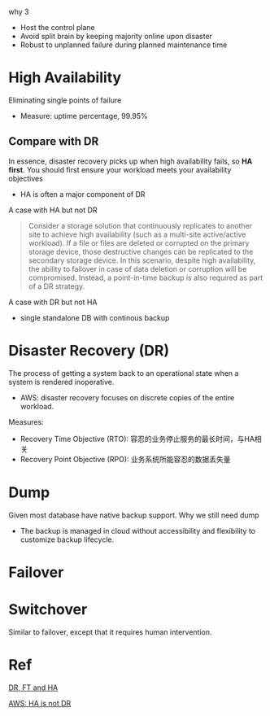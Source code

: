 why 3
- Host the control plane
- Avoid split brain by keeping majority online upon disaster
- Robust to unplanned failure during planned maintenance time
# High Availability
Eliminating single points of failure
- Measure: uptime percentage, 99.95%


## Compare with DR
In essence, disaster recovery picks up when high availability fails, so **HA first**. You should first ensure your workload meets your availability objectives
- HA is often a major component of DR

A case with HA but not DR
> Consider a storage solution that continuously replicates to another site to achieve high availability (such as a multi-site active/active workload).
> If a file or files are deleted or corrupted on the primary storage device, those destructive changes can be replicated to the secondary storage device.
> In this scenario, despite high availability, the ability to failover in case of data deletion or corruption will be compromised.
> Instead, a point-in-time backup is also required as part of a DR strategy.

A case with DR but not HA
- single standalone DB with continous backup


# Disaster Recovery (DR)
The process of getting a system back to an operational state when a system is rendered inoperative.
- AWS: disaster recovery focuses on discrete copies of the entire workload.

Measures:
- Recovery Time Objective (RTO): 容忍的业务停止服务的最长时间，与HA相关
- Recovery Point Objective (RPO): 业务系统所能容忍的数据丢失量

# Dump
Given most database have native backup support. Why we still need dump
- The backup is managed in cloud without accessibility and flexibility to customize backup lifecycle. 

# Failover
# Switchover 
Similar to failover, except that it requires human intervention.

# Ref
[DR, FT and HA](https://www.lunavi.com/blog/high-availability-vs-fault-tolerance-vs-disaster-recovery)

[AWS: HA is not DR](https://docs.aws.amazon.com/whitepapers/latest/disaster-recovery-workloads-on-aws/high-availability-is-not-disaster-recovery.html)



